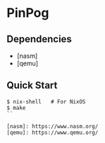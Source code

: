 # PinPog

## Dependencies

- [nasm]
- [qemu]

## Quick Start

```console
$ nix-shell   # For NixOS
$ make
``

[nasm]: https://www.nasm.org/
[qemu]: https://www.qemu.org/
